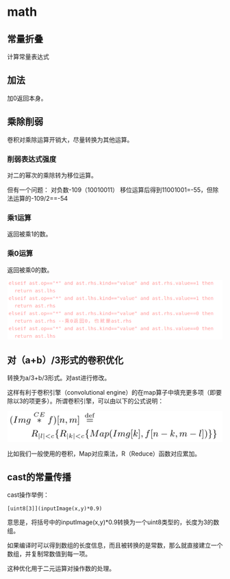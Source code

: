 # math

## 常量折叠
计算常量表达式

## 加法 
加0返回本身。

## 乘除削弱
卷积对乘除运算开销大，尽量转换为其他运算。
### 削弱表达式强度
对二的幂次的乘除转为移位运算。

但有一个问题：
对负数-109（10010011）
移位运算后得到11001001=-55，但除法运算的-109/2==-54

### 乘1运算
返回被乘1的数。

### 乘0运算
返回被乘0的数。

![](multi_const.png)

## 对（a+b）/3形式的卷积优化
转换为a/3+b/3形式。对ast进行修改。

这样有利于卷积引擎（convolutional engine）的在map算子中填充更多项（即要除以3的项更多）。所谓卷积引擎，可以由以下的公式说明：

![卷积通式](conv.png)

比如我们一般使用的卷积，Map对应乘法，R（Reduce）函数对应累加。

## cast的常量传播
cast操作举例：
```
[uint8[3]](inputImage(x,y)*0.9)
```
意思是，将括号中的inputImage(x,y)*0.9转换为一个uint8类型的，长度为3的数组。

如果编译时可以得到数组的长度信息，而且被转换的是常数，那么就直接建立一个数组，并复制常数值到每一项。

这种优化用于二元运算对操作数的处理。














